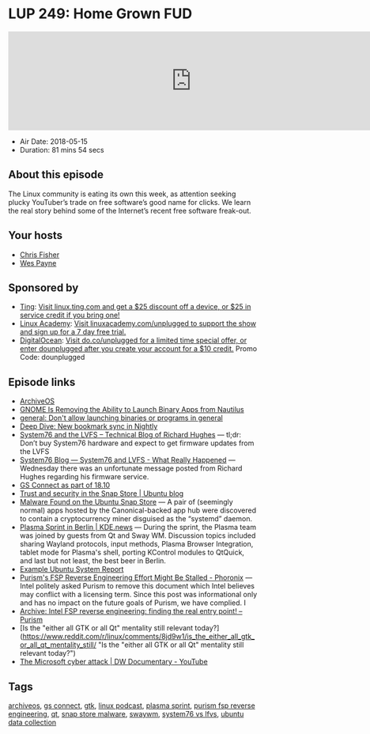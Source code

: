 # LUP 249: Home Grown FUD

<iframe src="https://player.fireside.fm/v2/RUkczH-V+o9iN8HnV?theme=dark" width="740" height="200" frameborder="0" scrolling="no"></iframe>

* Air Date: 2018-05-15
* Duration: 81 mins 54 secs

## About this episode

The Linux community is eating its own this week, as attention seeking plucky YouTuber’s trade on free software’s good name for clicks. We learn the real story behind some of the Internet’s recent free software freak-out. 

## Your hosts
* [Chris Fisher](https://linuxunplugged.com/hosts/chrislas)
* [Wes Payne](https://linuxunplugged.com/hosts/wes)

## Sponsored by

  * [Ting](http://linux.ting.com): [Visit linux.ting.com and get a $25 discount off a device, or $25 in service credit if you bring one!](http://linux.ting.com)
  * [Linux Academy](http://linuxacademy.com/unplugged): [Visit linuxacademy.com/unplugged to support the show and sign up for a 7 day free trial.](http://linuxacademy.com/unplugged)
  * [DigitalOcean](https://do.co/unplugged): [Visit do.co/unplugged for a limited time special offer, or enter dounplugged after you create your account for a $10 credit.](https://do.co/unplugged) Promo Code: dounplugged



## Episode links

  * [ArchiveOS](https://archiveos.org/ "ArchiveOS")
  * [GNOME Is Removing the Ability to Launch Binary Apps from Nautilus ](https://www.omgubuntu.co.uk/2018/05/nautilus-remove-ability-launch-binaries-apps "GNOME Is Removing the Ability to Launch Binary Apps from Nautilus ")
  * [general: Don't allow launching binaries or programs in general](https://gitlab.gnome.org/GNOME/nautilus/commit/3a22ed5b8e3bbc1c59ff3069ee79755168754916 "general: Don't allow launching binaries or programs in general")
  * [Deep Dive: New bookmark sync in Nightly](https://blog.nightly.mozilla.org/2018/05/14/deep-dive-new-bookmark-sync-in-nightly/ "Deep Dive: New bookmark sync in Nightly")
  * [System76 and the LVFS – Technical Blog of Richard Hughes](https://blogs.gnome.org/hughsie/2018/05/09/system76-and-the-lvfs/ "System76 and the LVFS – Technical Blog of Richard Hughes") — tl;dr: Don’t buy System76 hardware and expect to get firmware updates from the LVFS
  * [System76 Blog — System76 and LVFS - What Really Happened](http://blog.system76.com/post/173801677358/system76-and-lvfs-what-really-happened "System76 Blog — System76 and LVFS - What Really Happened") — Wednesday there was an unfortunate message posted from Richard Hughes regarding his firmware service.
  * [GS Connect as part of 18.10](https://community.ubuntu.com/t/gs-connect-as-part-of-18-10/5903 "GS Connect as part of 18.10")
  * [Trust and security in the Snap Store | Ubuntu blog](https://blog.ubuntu.com/2018/05/15/trust-and-security-in-the-snap-store "Trust and security in the Snap Store | Ubuntu blog")
  * [Malware Found on the Ubuntu Snap Store](https://www.omgubuntu.co.uk/2018/05/ubuntu-snap-malware "Malware Found on the Ubuntu Snap Store") — A pair of (seemingly normal) apps hosted by the Canonical-backed app hub were discovered to contain a сryptocurrency miner disguised as the “systemd” daemon.
  * [Plasma Sprint in Berlin | KDE.news](https://dot.kde.org/2018/05/14/plasma-sprint-berlin "Plasma Sprint in Berlin | KDE.news") — During the sprint, the Plasma team was joined by guests from Qt and Sway WM. Discussion topics included sharing Wayland protocols, input methods, Plasma Browser Integration, tablet mode for Plasma's shell, porting KControl modules to QtQuick, and last but not least, the best beer in Berlin.
  * [Example Ubuntu System Report](https://paste.ubuntu.com/p/xWxbbDGBfn/ "Example Ubuntu System Report")
  * [Purism's FSP Reverse Engineering Effort Might Be Stalled - Phoronix](https://www.phoronix.com/scan.php?page=news_item&px=Purism-FSP-RE-Disappear "Purism's FSP Reverse Engineering Effort Might Be Stalled - Phoronix") — Intel politely asked Purism to remove this document which Intel believes may conflict with a licensing term. Since this post was informational only and has no impact on the future goals of Purism, we have complied. I
  * [Archive: Intel FSP reverse engineering: finding the real entry point! – Purism](http://archive.is/TR1W4 "Archive: Intel FSP reverse engineering: finding the real entry point! – Purism")
  * [Is the "either all GTK or all Qt" mentality still relevant today?](https://www.reddit.com/r/linux/comments/8jd9w1/is_the_either_all_gtk_or_all_qt_mentality_still/ "Is the "either all GTK or all Qt" mentality still relevant today?")
  * [The Microsoft cyber attack | DW Documentary - YouTube](https://www.youtube.com/watch?v=_wGLS2rSQPQ "The Microsoft cyber attack | DW Documentary - YouTube")



## Tags

[archiveos](https://linuxunplugged.com/tags/archiveos), [gs connect](https://linuxunplugged.com/tags/gs%20connect), [gtk](https://linuxunplugged.com/tags/gtk), [linux podcast](https://linuxunplugged.com/tags/linux%20podcast), [plasma sprint](https://linuxunplugged.com/tags/plasma%20sprint), [purism fsp reverse engineering](https://linuxunplugged.com/tags/purism%20fsp%20reverse%20engineering), [qt](https://linuxunplugged.com/tags/qt), [snap store malware](https://linuxunplugged.com/tags/snap%20store%20malware), [swaywm](https://linuxunplugged.com/tags/swaywm), [system76 vs lfvs](https://linuxunplugged.com/tags/system76%20vs%20lfvs), [ubuntu data collection](https://linuxunplugged.com/tags/ubuntu%20data%20collection)